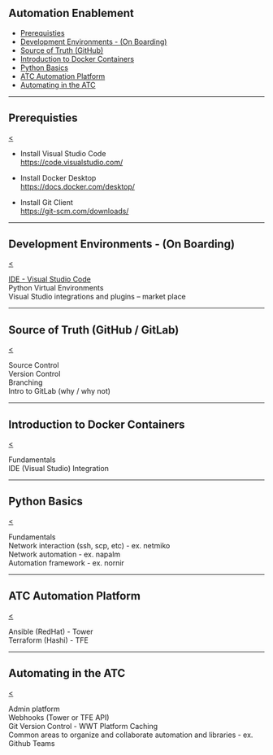 ## Automation Enablement

* [Prerequisties](#/1)
* [Development Environments - (On Boarding)](#/2)
* [Source of Truth (GitHub)](#/3)
* [Introduction to Docker Containers](#/4)
* [Python Basics](#/5)
* [ATC Automation Platform](#/6)
* [Automating in the ATC](#/7)

---

## Prerequisties

[<](#/)

* Install Visual Studio Code\
https://code.visualstudio.com/

* Install Docker Desktop\
https://docs.docker.com/desktop/

* Install Git Client\
https://git-scm.com/downloads/

---

## Development Environments - (On Boarding)

[<](#/)

[IDE - Visual Studio Code](session1.md)\
Python Virtual Environments\
Visual Studio integrations and plugins – market place

---

## Source of Truth (GitHub / GitLab)

[<](#/)

Source Control\
Version Control\
Branching\
Intro to GitLab (why / why not)

---

## Introduction to Docker Containers

[<](#/)

Fundamentals\
IDE (Visual Studio) Integration

---

## Python Basics

[<](#/)

Fundamentals\
Network interaction (ssh, scp, etc) - ex. netmiko\
Network automation - ex. napalm\
Automation framework - ex. nornir

---

## ATC Automation Platform

[<](#/)

Ansible (RedHat) - Tower\
Terraform (Hashi) - TFE

---

## Automating in the ATC

[<](#/)

Admin platform\
Webhooks (Tower or TFE API)\
Git Version Control - WWT Platform Caching\
Common areas to organize and collaborate automation and libraries - ex. Github Teams
